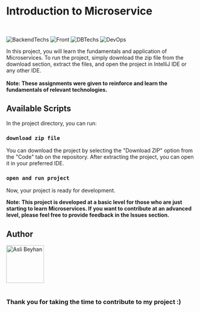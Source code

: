 # Introduction to Microservice
<br>

 ![BackendTechs](https://skillicons.dev/icons?i=java,spring,hibernate,maven)  ![Front](https://skillicons.dev/icons?i=javascript,typescript,react,redux,bootstrap,css,html)   ![DBTechs](https://skillicons.dev/icons?i=postgresql)  ![DevOps](https://skillicons.dev/icons?i=git,postman,docker,aws) 

In this project, you will learn the fundamentals and application of Microservices. To run the project, simply download the zip file from the download section, extract the files, and open the project in IntelliJ IDE or any other IDE.
<br>
<br>
**Note: These assignments were given to reinforce and learn the fundamentals of relevant technologies.**

## Available Scripts

In the project directory, you can run:

### `download zip file`

You can download the project by selecting the "Download ZIP" option from the "Code" tab on the repository. After extracting the project, you can open it in your preferred IDE.

### `open and run project`
Now, your project is ready for development.

**Note: 
This project is developed at a basic level for those who are just starting to learn Microservices. If you want to contribute at an advanced level, please feel free to provide feedback in the Issues section.**

## Author
<a href="https://github.com/aslibeyhan">
    <img src="https://avatars.githubusercontent.com/u/77741685?v=4" alt="Asli Beyhan" width="100" height="100">
</a>
<br>
<br>

### Thank you for taking the time to contribute to my project :)
